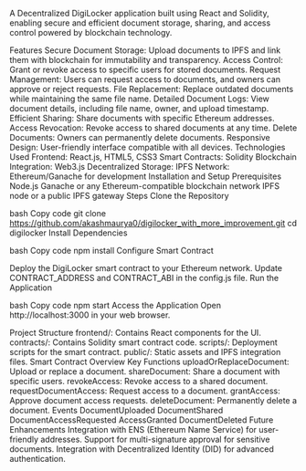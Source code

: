 
A Decentralized DigiLocker application built using React and Solidity, enabling secure and efficient document storage, sharing, and access control powered by blockchain technology.

Features
Secure Document Storage: Upload documents to IPFS and link them with blockchain for immutability and transparency.
Access Control: Grant or revoke access to specific users for stored documents.
Request Management: Users can request access to documents, and owners can approve or reject requests.
File Replacement: Replace outdated documents while maintaining the same file name.
Detailed Document Logs: View document details, including file name, owner, and upload timestamp.
Efficient Sharing: Share documents with specific Ethereum addresses.
Access Revocation: Revoke access to shared documents at any time.
Delete Documents: Owners can permanently delete documents.
Responsive Design: User-friendly interface compatible with all devices.
Technologies Used
Frontend: React.js, HTML5, CSS3
Smart Contracts: Solidity
Blockchain Integration: Web3.js
Decentralized Storage: IPFS
Network: Ethereum/Ganache for development
Installation and Setup
Prerequisites
Node.js
Ganache or any Ethereum-compatible blockchain network
IPFS node or a public IPFS gateway
Steps
Clone the Repository

bash
Copy code
git clone https://github.com/akashmaurya0/digilocker_with_more_improvement.git
cd digilocker
Install Dependencies

bash
Copy code
npm install
Configure Smart Contract

Deploy the DigiLocker smart contract to your Ethereum network.
Update CONTRACT_ADDRESS and CONTRACT_ABI in the config.js file.
Run the Application

bash
Copy code
npm start
Access the Application Open http://localhost:3000 in your web browser.

Project Structure
frontend/: Contains React components for the UI.
contracts/: Contains Solidity smart contract code.
scripts/: Deployment scripts for the smart contract.
public/: Static assets and IPFS integration files.
Smart Contract Overview
Key Functions
uploadOrReplaceDocument: Upload or replace a document.
shareDocument: Share a document with specific users.
revokeAccess: Revoke access to a shared document.
requestDocumentAccess: Request access to a document.
grantAccess: Approve document access requests.
deleteDocument: Permanently delete a document.
Events
DocumentUploaded
DocumentShared
DocumentAccessRequested
AccessGranted
DocumentDeleted
Future Enhancements
Integration with ENS (Ethereum Name Service) for user-friendly addresses.
Support for multi-signature approval for sensitive documents.
Integration with Decentralized Identity (DID) for advanced authentication.
